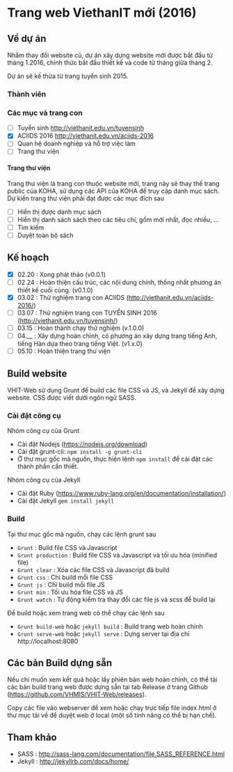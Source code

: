 # Trang web ViethanIT mới (2016)

## Về dự án

Nhằm thay đổi website cũ, dự án xây dựng website mới được bắt đầu từ tháng 1.2016, chính thức bắt đầu thiết kế và code từ tháng giữa tháng 2.

Dự án sẽ kế thừa từ trang tuyển sinh 2015.

### Thành viên

### Các mục và trang con
- [ ] Tuyển sinh http://viethanit.edu.vn/tuyensinh
- [x] ACIIDS 2016 http://viethanit.edu.vn/aciids-2016
- [ ] Quan hệ doanh nghiệp và hỗ trợ việc làm
- [ ] Trang thư viện

#### Trang thư viện

Trang thư viện là trang con thuộc website mới, trang này sẽ thay thế trang public của KOHA, sử dụng các API của KOHA để truy cập danh mục sách. Dự kiến trang thư viện phải đạt được các mục đích sau

- [ ] Hiển thị được danh mục sách
- [ ] Hiển thị danh sách sách theo các tiêu chí, gồm mới nhất, đọc nhiều, ...
- [ ] Tìm kiếm
- [ ] Duyệt toàn bộ sách

## Kế hoạch

- [x] 02.20 : Xong phát thảo (v0.0.1)
- [ ] 02.24 : Hoàn thiện cấu trúc, các nội dung chính, thống nhất phương án thiết kế cuối cùng. (v0.1.0)
- [x] 03.02 : Thử nghiệm trang con ACIIDS (http://viethanit.edu.vn/aciids-2016/)
- [ ] 03.07 : Thử nghiệm trang con TUYỂN SINH 2016 (http://viethanit.edu.vn/tuyensinh/)
- [ ] 03.15 : Hoàn thành chạy thử nghiệm (v.1.0.0)
- [ ] 04.__ : Xây dựng hoàn chỉnh, có phương án xây dựng trang tiếng Anh, tiếng Hàn dựa theo trang tiếng Việt. (v1.x.0)
- [ ] 05.10 : Hoàn thiện trang thư viện

## Build website

VHIT-Web sử dụng Grunt để build các file CSS và JS, và Jekyll để xây dựng website. CSS được viết dưới ngôn ngữ SASS.

### Cài đặt công cụ

Nhóm công cụ của Grunt

- Cài đặt Nodejs (https://nodejs.org/download)
- Cài đặt grunt-cli: ``npm install -g grunt-cli``
- Ở thư mục gốc mã nguồn, thực hiện lệnh ``npm install`` để cài đặt các thành phần cần thiết.

Nhóm công cụ của Jekyll

- Cài đặt Ruby (https://www.ruby-lang.org/en/documentation/installation/)
- Cài đặt Jekyll ``gem install jekyll``

### Build

Tại thư mục gốc mã nguồn, chạy các lệnh grunt sau

- ``Grunt`` : Build file CSS và Javascript
- ``Grunt production`` : Build file CSS và Javascript và tối ưu hóa (minified file)
- ``Grunt clear`` : Xóa các file CSS và Javascript đã build
- ``Grunt css`` : Chỉ build mỗi file CSS
- ``Grunt js`` : Chỉ build mỗi file JS
- ``Grunt min`` : Tối ưu hóa file CSS và JS
- ``Grunt watch`` : Tự động kiểm tra thay đổi các file js và scss để build lại

Để build hoặc xem trang web có thể chạy các lệnh sau

- ``Grunt build-web`` hoặc ``jekyll build`` : Build trang web hoàn chỉnh
- ``Grunt serve-web`` hoặc ``jekyll serve`` : Dựng server tại địa chỉ http://localhost:8080

## Các bản Build dựng sẵn

Nếu chỉ muốn xem kết quả hoặc lấy phiên bản web hoàn chỉnh, có thể tải các bản build trang web được dựng sẵn tại tab Release ở trang Github (https://github.com/VHMIS/VHIT-Web/releases).

Copy các file vào webserver để xem hoặc chạy trực tiếp file index.html ở thư mục tải về để duyệt web ở local (một số tính năng có thể bị hạn chế).

## Tham khảo

- SASS : http://sass-lang.com/documentation/file.SASS_REFERENCE.html
- Jekyll : http://jekyllrb.com/docs/home/
